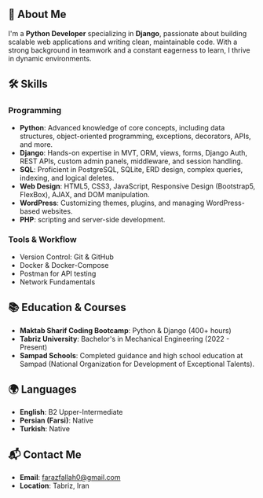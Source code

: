 
## 🚀 About Me  
I'm a **Python Developer** specializing in **Django**, passionate about building scalable web applications and writing clean, maintainable code. With a strong background in teamwork and a constant eagerness to learn, I thrive in dynamic environments.  

## 🛠️ Skills  

### Programming  
- **Python**: Advanced knowledge of core concepts, including data structures, object-oriented programming, exceptions, decorators, APIs, and more.  
- **Django**: Hands-on expertise in MVT, ORM, views, forms, Django Auth, REST APIs, custom admin panels, middleware, and session handling.  
- **SQL**: Proficient in PostgreSQL, SQLite, ERD design, complex queries, indexing, and logical deletes.  
- **Web Design**: HTML5, CSS3, JavaScript, Responsive Design (Bootstrap5, FlexBox), AJAX, and DOM manipulation.  
- **WordPress**: Customizing themes, plugins, and managing WordPress-based websites.  
- **PHP**: scripting and server-side development.  

### Tools & Workflow  
- Version Control: Git & GitHub  
- Docker & Docker-Compose  
- Postman for API testing  
- Network Fundamentals  

## 📚 Education & Courses  
- **Maktab Sharif Coding Bootcamp**: Python & Django (400+ hours)  
- **Tabriz University**: Bachelor's in Mechanical Engineering (2022 - Present)  
- **Sampad Schools**: Completed guidance and high school education at Sampad (National Organization for Development of Exceptional Talents).  

## 🌍 Languages  
- **English**: B2 Upper-Intermediate  
- **Persian (Farsi)**: Native  
- **Turkish**: Native  

## 📬 Contact Me  
- **Email**: [farazfallah0@gmail.com](mailto:farazfallah0@gmail.com)  
- **Location**: Tabriz, Iran  
